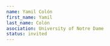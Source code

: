 ```yaml
---
name: Yamil Colón
first_name: Yamil 
last_name: Colón
asociation: University of Notre Dame
status: invited
---
```

